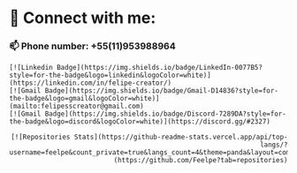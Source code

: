 # 🤝 Connect with me:

### 📫 Phone number: +55(11)953988964

<div>
  <div align="left">

    [![Linkedin Badge](https://img.shields.io/badge/LinkedIn-0077B5?style=for-the-badge&logo=linkedin&logoColor=white)](https://linkedin.com/in/felipe-creator/)
    [![Gmail Badge](https://img.shields.io/badge/Gmail-D14836?style=for-the-badge&logo=gmail&logoColor=white)](mailto:felipesscreator@gmail.com)
    [![Gmail Badge](https://img.shields.io/badge/Discord-7289DA?style=for-the-badge&logo=discord&logoColor=white)](https://discord.gg/#2327)
  </div>
  <div align="right">
  
    [![Repositories Stats](https://github-readme-stats.vercel.app/api/top-langs/?username=feelpe&count_private=true&langs_count=4&theme=panda&layout=compact)](https://github.com/Feelpe?tab=repositories)
  </div>
</div>